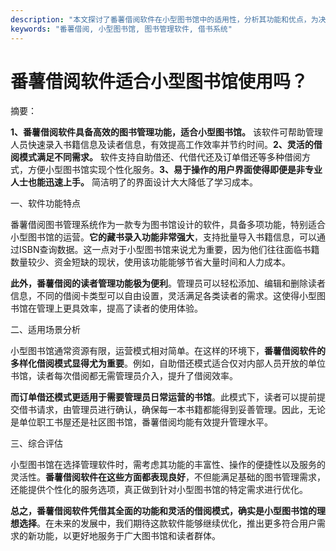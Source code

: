 ```yaml
---
description: "本文探讨了番薯借阅软件在小型图书馆中的适用性，分析其功能和优点，为决策提供参考。"
keywords: "番薯借阅, 小型图书馆, 图书管理软件, 借书系统"
---
```

# 番薯借阅软件适合小型图书馆使用吗？

摘要：

**1、番薯借阅软件具备高效的图书管理功能，适合小型图书馆。** 该软件可帮助管理人员快速录入书籍信息及读者信息，有效提高工作效率并节约时间。**2、灵活的借阅模式满足不同需求。** 软件支持自助借还、代借代还及订单借还等多种借阅方式，方便小型图书馆实现个性化服务。**3、易于操作的用户界面使得即便是非专业人士也能迅速上手。** 简洁明了的界面设计大大降低了学习成本。

一、软件功能特点

番薯借阅图书管理系统作为一款专为图书馆设计的软件，具备多项功能，特别适合小型图书馆的运营。**它的藏书录入功能非常强大**，支持批量导入书籍信息，可以通过ISBN查询数据。这一点对于小型图书馆来说尤为重要，因为他们往往面临书籍数量较少、资金短缺的现状，使用该功能能够节省大量时间和人力成本。

**此外，番薯借阅的读者管理功能极为便利**。管理员可以轻松添加、编辑和删除读者信息，不同的借阅卡类型可以自由设置，灵活满足各类读者的需求。这使得小型图书馆在管理上更具效率，提高了读者的使用体验。

二、适用场景分析

小型图书馆通常资源有限，运营模式相对简单。在这样的环境下，**番薯借阅软件的多样化借阅模式显得尤为重要**。例如，自助借还模式适合仅对内部人员开放的单位书馆，读者每次借阅都无需管理员介入，提升了借阅效率。

**而订单借还模式更适用于需要管理员日常运营的书馆**。此模式下，读者可以提前提交借书请求，由管理员进行确认，确保每一本书籍都能得到妥善管理。因此，无论是单位职工书屋还是社区图书馆，番薯借阅均能有效提升管理水平。

三、综合评估

小型图书馆在选择管理软件时，需考虑其功能的丰富性、操作的便捷性以及服务的灵活性。**番薯借阅软件在这些方面都表现良好**，不但能满足基础的图书管理需求，还能提供个性化的服务选项，真正做到针对小型图书馆的特定需求进行优化。

**总之，番薯借阅软件凭借其全面的功能和灵活的借阅模式，确实是小型图书馆的理想选择**。在未来的发展中，我们期待这款软件能够继续优化，推出更多符合用户需求的新功能，以更好地服务于广大图书馆和读者群体。
